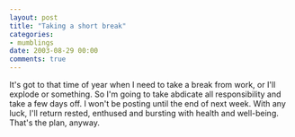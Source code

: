 ```yaml
---
layout: post
title: "Taking a short break"
categories:
- mumblings
date: 2003-08-29 00:00
comments: true
---
```


<p>It's got to that time of year when I need to take a break from work, or I'll explode or something. So I'm going to take abdicate all responsibility and take a few days off. I won't be posting until the end of next week. With any luck, I'll return rested, enthused and bursting with health and well-being. That's the plan, anyway.</p>

